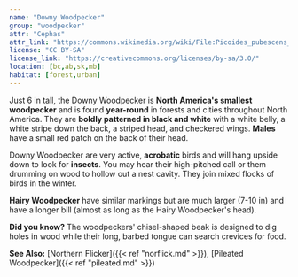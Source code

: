```yaml
---
name: "Downy Woodpecker"
group: "woodpecker"
attr: "Cephas"
attr_link: "https://commons.wikimedia.org/wiki/File:Picoides_pubescens_f_CT3.jpg"
license: "CC BY-SA"
license_link: "https://creativecommons.org/licenses/by-sa/3.0/"
location: [bc,ab,sk,mb]
habitat: [forest,urban]
---
```

Just 6 in tall, the Downy Woodpecker is **North America's smallest woodpecker** and is found **year-round** in forests and cities throughout North America. They are **boldly patterned in black and white** with a white belly, a white stripe down the back, a striped head, and checkered wings. **Males** have a small red patch on the back of their head.

Downy Woodpecker are very active, **acrobatic** birds and will hang upside down to look for **insects**. You may hear their high-pitched call or them drumming on wood to hollow out a nest cavity. They join mixed flocks of birds in the winter.

**Hairy Woodpecker** have similar markings but are much larger (7-10 in) and have a longer bill (almost as long as the Hairy Woodpecker's head).

**Did you know?** The woodpeckers' chisel-shaped beak is designed to dig holes in wood while their long, barbed tongue can search crevices for food.

<!-- generated, do not edit -->
**See Also:**
[Northern Flicker]({{< ref "norflick.md" >}}),
[Pileated Woodpecker]({{< ref "pileated.md" >}})
